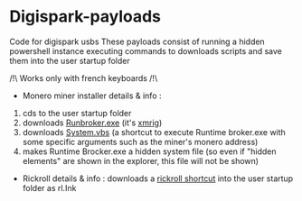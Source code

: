 # Digispark-payloads
Code for digispark usbs
These payloads consist of running a hidden powershell instance executing commands to downloads scripts and save them into the user startup folder

 /!\ Works only with french keyboards /!\
 
- Monero miner installer details & info :
1. cds to the user startup folder
2. downloads <a href="3.ly/acKvl">Runbroker.exe</a> (it's <a href="https://github.com/xmrig/xmrig">xmrig</a>)
3. downloads <a href="3.ly/acKvu">System.vbs</a> (a shortcut to execute Runtime broker.exe with some specific arguments such as the miner's monero address)
4. makes Runtime Brocker.exe a hidden system file (so even if "hidden elements" are shown in the explorer, this file will not be shown)

- Rickroll details & info :
downloads a <a href="u.nu/d1uTS">rickroll shortcut</a> into the user startup folder as rl.Ink
